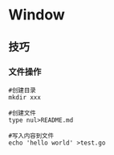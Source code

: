 # Window

## 技巧

### 文件操作

```shell
#创建目录
mkdir xxx

#创建文件
type nul>README.md

#写入内容到文件
echo 'hello world' >test.go
```
